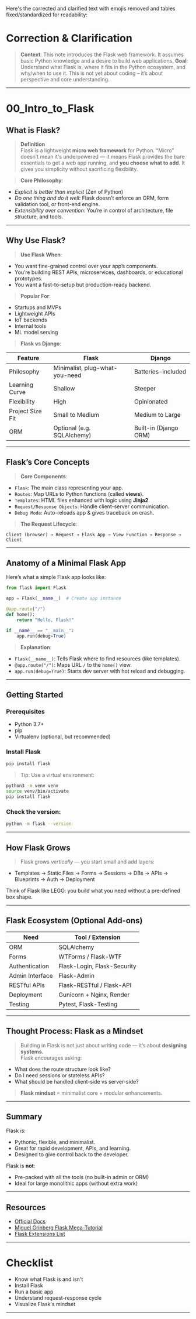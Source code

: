 Here's the corrected and clarified text with emojis removed and tables fixed/standardized for readability:

# Correction & Clarification
> **Context**: This note introduces the Flask web framework. It assumes basic Python knowledge and a desire to build web applications.
> **Goal**: Understand what Flask is, where it fits in the Python ecosystem, and why/when to use it. This is not yet about coding – it’s about perspective and core understanding.

---

# 00_Intro_to_Flask

## What is Flask?

> **Definition**  
Flask is a lightweight **micro web framework** for Python. “Micro” doesn’t mean it's underpowered — it means Flask provides the bare essentials to get a web app running, and **you choose what to add**. It gives you simplicity without sacrificing flexibility.

> **Core Philosophy**:  
- *Explicit is better than implicit* (Zen of Python)
- *Do one thing and do it well*: Flask doesn’t enforce an ORM, form validation tool, or front-end engine.
- *Extensibility over convention*: You’re in control of architecture, file structure, and tools.

---

## Why Use Flask?

> **Use Flask When**:
- You want fine-grained control over your app’s components.
- You’re building REST APIs, microservices, dashboards, or educational prototypes.
- You want a fast-to-setup but production-ready backend.

> **Popular For**:
- Startups and MVPs
- Lightweight APIs
- IoT backends
- Internal tools
- ML model serving


 >**Flask vs Django**:

| Feature          | Flask                          | Django                |
| ---------------- | ------------------------------ | --------------------- |
| Philosophy       | Minimalist, plug-what-you-need | Batteries-included    |
| Learning Curve   | Shallow                        | Steeper               |
| Flexibility      | High                           | Opinionated           |
| Project Size Fit | Small to Medium                | Medium to Large       |
| ORM              | Optional (e.g. SQLAlchemy)     | Built-in (Django ORM) |

---

## Flask’s Core Concepts

> **Core Components**:
- `Flask`: The main class representing your app.
- `Routes`: Map URLs to Python functions (called **views**).
- `Templates`: HTML files enhanced with logic using **Jinja2**.
- `Request/Response Objects`: Handle client-server communication.
- `Debug Mode`: Auto-reloads app & gives traceback on crash.

> **The Request Lifecycle**:
```
Client (browser) → Request → Flask App → View Function → Response → Client
```

---

## Anatomy of a Minimal Flask App

Here’s what a simple Flask app looks like:

```python
from flask import Flask

app = Flask(__name__)  # Create app instance

@app.route("/")
def home():
    return "Hello, Flask!"

if __name__ == "__main__":
    app.run(debug=True)
```

> **Explanation**:
- `Flask(__name__)`: Tells Flask where to find resources (like templates).
- `@app.route("/")`: Maps URL `/` to the `home()` view.
- `app.run(debug=True)`: Starts dev server with hot reload and debugging.

---

## Getting Started

### Prerequisites
- Python 3.7+
- pip
- Virtualenv (optional, but recommended)

### Install Flask
```bash
pip install flask
```

> Tip: Use a virtual environment:
```bash
python3 -m venv venv
source venv/bin/activate
pip install flask
```

### Check the version:
```bash
python -m flask --version
```

---

## How Flask Grows

> Flask grows _vertically_ — you start small and add layers:
- Templates → Static Files → Forms → Sessions → DBs → APIs → Blueprints → Auth → Deployment

Think of Flask like LEGO: you build what you need without a pre-defined box shape.

---

## Flask Ecosystem (Optional Add-ons)

| Need              | Tool / Extension              |
|-------------------|-------------------------------|
| ORM               | SQLAlchemy                    |
| Forms             | WTForms / Flask-WTF           |
| Authentication    | Flask-Login, Flask-Security   |
| Admin Interface   | Flask-Admin                   |
| RESTful APIs      | Flask-RESTful / Flask-API     |
| Deployment        | Gunicorn + Nginx, Render      |
| Testing           | Pytest, Flask-Testing         |

---

## Thought Process: Flask as a Mindset

> Building in Flask is not just about writing code — it’s about **designing systems**.  
> Flask encourages asking:
- What does the route structure look like?
- Do I need sessions or stateless APIs?
- What should be handled client-side vs server-side?

> **Flask mindset** = minimalist core + modular enhancements.

---

## Summary

Flask is:
- Pythonic, flexible, and minimalist.
- Great for rapid development, APIs, and learning.
- Designed to give control back to the developer.

Flask is **not**:
- Pre-packed with all the tools (no built-in admin or ORM)
- Ideal for large monolithic apps (without extra work)

---

## Resources

- [Official Docs](https://flask.palletsprojects.com/)
- [Miguel Grinberg Flask Mega-Tutorial](https://blog.miguelgrinberg.com/post/the-flask-mega-tutorial-part-i-hello-world)
- [Flask Extensions List](https://flask.palletsprojects.com/en/latest/extensions/)

---

# Checklist

- Know what Flask is and isn't
- Install Flask
- Run a basic app
- Understand request-response cycle
- Visualize Flask's mindset

---